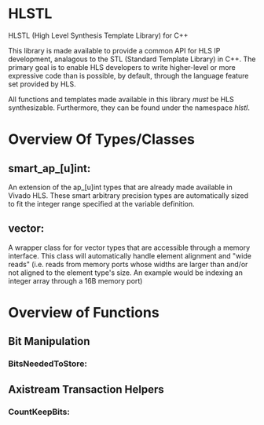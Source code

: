 # HLSTL
HLSTL (High Level Synthesis Template Library) for C++

This library is made available to provide a common API for HLS IP development, analagous to the STL (Standard Template Library) in C++. The primary goal is to enable HLS developers to write higher-level or more expressive code than is possible, by default, through the language feature set provided by HLS.

All functions and templates made available in this library *must* be HLS synthesizable. Furthermore, they can be found under the namespace *hlstl*.

# Overview Of Types/Classes

## smart_ap_[u]int: 
An extension of the ap_[u]int types that are already made available in Vivado HLS. These smart arbitrary precision types are automatically sized to fit the integer range specified at the variable definition.

## vector: 
A wrapper class for for vector types that are accessible through a memory interface. This class will automatically handle element alignment and "wide reads" (i.e. reads from memory ports whose widths  are larger than and/or not aligned to the element type's size. An example would be indexing an integer array through a 16B memory port)



# Overview of Functions

## Bit Manipulation

### BitsNeededToStore:

## Axistream Transaction Helpers

### CountKeepBits:

### 

